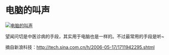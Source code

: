 # 电脑的叫声

[![电脑的叫声](https://attachment.soulteary.com/2007/09/06/pc.sound_.gif "电脑的叫声")](https://attachment.soulteary.com/2007/09/06/pc.sound_.gif)

望闻问切是中医诊病的手段，其实用于电脑也是一样的。不过最常用的手段是听~
 
摘自新浪科技：http://tech.sina.com.cn/h/2006-05-17/1711942295.shtml
